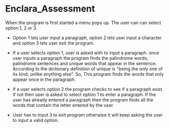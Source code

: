# Enclara_Assessment

When the program is first started a menu pops up. The user can can select option 1, 2 or 3. 
 
 * Option 1 lets user input a paragraph, option 2 lets user input a character and option 3 lets user exit the program.
 
 * If a user selects option 1, user is asked with to input a paragraph. once user inputs a paragraph the program finds the palindrome words, palindrome sentences and unique words that appear in the sentence.
  According to the dictionary definition of unique is "being the only one of its kind; unlike anything else". So, This program finds the words that only appear once in the paragraph.
 * If a user selects option 2 the program checks to see if a paragraph exist. If not then user is asked to select option 1 to enter a paragraph. If the user has already entered a paragraph then the program finds all the words that contain the letter entered by the user.
 * User has to input 3 to exit program otherwise it will keep asking the user to input a valid option.
